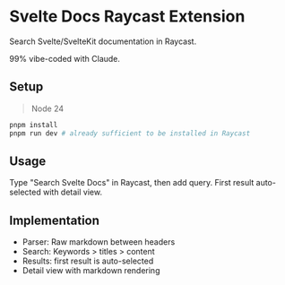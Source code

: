 # Svelte Docs Raycast Extension

Search Svelte/SvelteKit documentation in Raycast.

99% vibe-coded with Claude.

## Setup

> Node 24

```bash
pnpm install
pnpm run dev # already sufficient to be installed in Raycast
```

## Usage

Type "Search Svelte Docs" in Raycast, then add query. First result auto-selected with detail view.

## Implementation

- Parser: Raw markdown between headers
- Search: Keywords > titles > content
- Results: first result is auto-selected
- Detail view with markdown rendering
